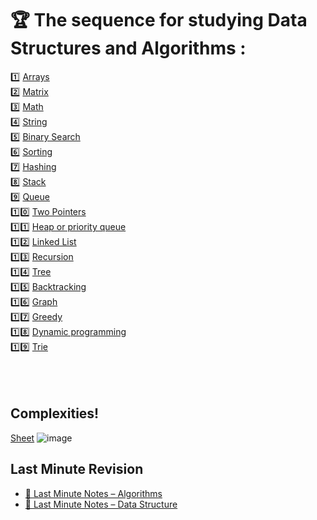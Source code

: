  # 🏆  The sequence for studying Data Structures and Algorithms :

1️⃣  [Arrays](https://github.com/sumitsojha88/Placement-Preparation/tree/main/Leetcode%20Solution/Arrays) \
2️⃣  [Matrix](https://github.com/sumitsojha88/Placement-Preparation/tree/main/Leetcode%20Solution/Matrix) \
3️⃣  [Math](https://github.com/sumitsojha88/Placement-Preparation/tree/main/Leetcode%20Solution/Math) \
4️⃣  [String](https://github.com/sumitsojha88/Placement-Preparation/tree/main/Leetcode%20Solution/Strings) \
5️⃣  [Binary Search](https://github.com/sumitsojha88/Placement-Preparation/tree/main/Leetcode%20Solution/Binary%20Search)\
6️⃣  [Sorting](https://github.com/sumitsojha88/Placement-Preparation/tree/main/Leetcode%20Solution/Sort)\
7️⃣  [Hashing](https://github.com/sumitsojha88/Placement-Preparation/tree/main/Leetcode%20Solution/Greedy)\
8️⃣  [Stack](https://github.com/sumitsojha88/Placement-Preparation/tree/main/Leetcode%20Solution/Stack)\
9️⃣  [Queue](https://github.com/sumitsojha88/Placement-Preparation/tree/main/Leetcode%20Solution/Queue)\
1️⃣0️⃣ [Two Pointers](https://github.com/sumitsojha88/Placement-Preparation/tree/main/Leetcode%20Solution/Two%20Pointers) \
1️⃣1️⃣ [Heap or priority queue](https://github.com/sumitsojha88/Placement-Preparation/tree/main/Leetcode%20Solution/Heap) \
1️⃣2️⃣ [Linked List](https://github.com/sumitsojha88/Placement-Preparation/tree/main/Leetcode%20Solution/Linked%20list) \
1️⃣3️⃣ [Recursion](https://github.com/sumitsojha88/Placement-Preparation/tree/main/Leetcode%20Solution/Recursion)\
1️⃣4️⃣ [Tree](https://github.com/sumitsojha88/Placement-Preparation/tree/main/Leetcode%20Solution/Tree) \
1️⃣5️⃣ [Backtracking](https://github.com/sumitsojha88/Placement-Preparation/tree/main/Leetcode%20Solution/BackTracking) \
1️⃣6️⃣ [Graph](https://github.com/sumitsojha88/Placement-Preparation/tree/main/Leetcode%20Solution/Graph) \
1️⃣7️⃣ [Greedy](https://github.com/sumitsojha88/Placement-Preparation/tree/main/Leetcode%20Solution/Greedy) \
1️⃣8️⃣ [Dynamic programming](https://github.com/sumitsojha88/Placement-Preparation/tree/main/Leetcode%20Solution/Dynamic%20Programming) \
1️⃣9️⃣ [Trie](https://github.com/sumitsojha88/Placement-Preparation/tree/main/Leetcode%20Solution/Trie) \
 <br><br><br>
 
 
## Complexities!
[Sheet](https://www.bigocheatsheet.com/)
![image](https://user-images.githubusercontent.com/54531841/119622011-622abc00-be24-11eb-88d0-04061bc154fe.png)


## Last Minute Revision

- [📙 Last Minute Notes – Algorithms](https://www.geeksforgeeks.org/lmns-algorithms-gq/)
- [📙 Last Minute Notes – Data Structure](https://www.geeksforgeeks.org/lmns-gq/lmns-data-structure-gq/)
